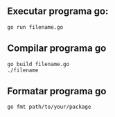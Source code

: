 ## Executar programa go:

```
go run filename.go
```

## Compilar programa go

```
go build filename.go
./filename
```

## Formatar programa go

```
go fmt path/to/your/package
```
